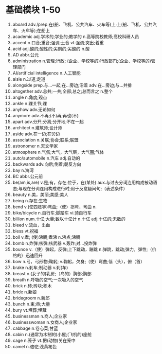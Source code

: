 # 基础模块 1-50

1. aboard adv./prep.在(船、飞机、公共汽车、火车等)上;上(船、飞机、公共汽车、火车等);在船上  
2. academic  adj.学术的;学业的;教学的  n.高等院校教师;高校科研人员  
3. accent  n.口音;重音;强调;土音  vt.强调;突出;着重  
4. acid  adj.酸的;酸性的;尖刻的;尖酸的  n.酸  
5. AD  abbr.公元  
6. administration  n.管理;行政; (企业、学校等的)行政部门;(企业、学校等的)管理部门  
7. AI/artificial intelligence  n.人工智能  
8. aisle  n.过道;走道  
9. alongside  prep.与…一起;在…旁边;沿着  adv.在…旁边;与…并排  
10. altogether  adv.总共;一共;全部;总之;总而言之  n.整个  
11. angle  n.角度;观点  
12. ankle  n.踝关节;踝  
13. anyhow  adv.无论如何  
14. anymore  adv.不再;(不)再;再也(不)  
15. apart  adv.分开;分离;分开地;不在一起  
16. architect  n.建筑师;设计师  
17. aside  adv.在一边;在旁边  
18. association  n.关联;协会;联系;联盟  
19. astronomer  n.天文学家  
20. atmosphere  n.气氛;大气，大气层，大气圈;气体  
21. auto/automobile  n.汽车  adj.自动的  
22. backwards  adv.向后;倒着;朝反方向  
23. bay  n.海湾  
24. BC  abbr.公元前
25. be(am,is,are)  v.是;有，存在;位于，在(某处)  aux.与过去分词连用构成被动语态;与现在分词连用构成进行时;用于反意疑问句;（表述条件）  
26. beauty  n.美，美丽;美感;美人  
27. being  n.存在;生物  
28. bend  v.(使四肢等)弯曲;（使）拐弯，弯曲  n.
29. bike/bicycle  n.自行车;脚踏车  vi.骑自行车  
30. billion  num.十亿;大量;数以十亿计  n.十亿  adj.十亿的;无数的  
31. bleed  v.流血，出血  
32. bless  vt.祝福  
33. boil  v.煮; (使)沸腾;煮沸  n.沸点;沸腾  
34. bomb  n.炸弹;核弹;核武器  v.轰炸;对…投炸弹  
35. bounce  v.（使）弹起，反弹;上下跳动，蹦跳  n.弹跳，跳动;弹力，弹性;（价格的）迅速回升  
36. bow  n.弓，弓形物;鞠躬; v.鞠躬，欠身;（使）弯曲;低（头），俯（首）  
37. brake  n.刹车;制动器  v.刹(车)  
38. breast  n.(女子的)乳房;（鸟的）胸部;胸部  
39. breath  n.呼吸的空气;一次吸入的空气  
40. brick  n.砖;砖块;积木  
41. bride  n.新娘  
42. bridegroom  n.新郎  
43. bunch  n.束;串;大量  
44. bury  vt.埋葬;埋藏  
45. businessman  n.商人;企业家  
46. businesswoman  n.女商人;企业家  
47. cabbage  n.卷心菜;甘蓝  
48. cabin  n.(通常为木制的)小屋;(飞机的)座舱  
49. cage  n.笼子  vt.把(动物)关在笼中  
50. camel  n.骆驼;浅黄褐色
